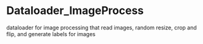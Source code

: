 # Dataloader_ImageProcess
dataloader for image processing that read images, random resize, crop and flip, and generate labels for images
